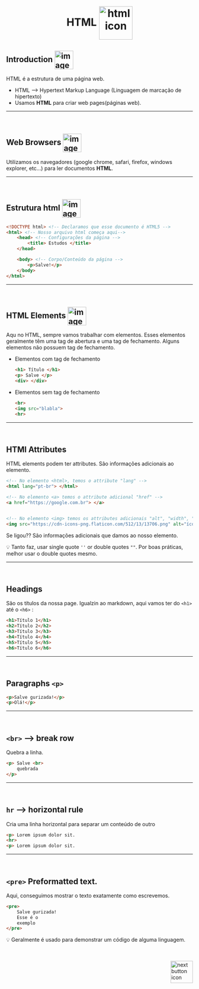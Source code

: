 <h1 align="center">
    HTML
    <img src="https://cdn-icons-png.flaticon.com/512/9307/9307627.png" alt="html icon" width="90px" align="center" >
</h1>

## Introduction <img src="https://cdn-icons-png.flaticon.com/512/1436/1436664.png" alt="imagem" width="50px" align="center">
HTML é a estrutura de uma página web.

- HTML -->  Hypertext Markup Language (Linguagem de marcação de hipertexto)
- Usamos **HTML** para criar web pages(páginas web).

<hr>
<br>


## Web Browsers <img src="https://cdn-icons-png.flaticon.com/512/3542/3542869.png" alt="imagem" width="50px" align="center">
Utilizamos os navegadores (google chrome, safari, firefox, windows explorer, etc...) para ler documentos **HTML**.


<hr>
<br>

## Estrutura html <img src="https://cdn-icons-png.flaticon.com/512/9252/9252703.png" alt="imagem" width="50px" align="center">
```html
<!DOCTYPE html> <!-- Declaramos que esse documento é HTML5 -->
<html> <!-- Nosso arquivo html começa aqui-->
    <head> <!-- Configurações da página -->
        <title> Estudos </title>
    </head>

    <body> <!-- Corpo/Conteúdo da página -->
        <p>Salve!</p>
    </body>
</html>
```

<hr>
<br>

## HTML Elements <img src="https://cdn-icons-png.flaticon.com/512/1049/1049443.png" alt="imagem" width="50px" align="center">
Aqu no HTML, sempre vamos trabalhar com elementos. Esses elementos geralmente têm uma tag de abertura e uma tag de fechamento. Alguns elementos não possuem tag de fechamento.

- Elementos com tag de fechamento
    ```html
    <h1> Título </h1>
    <p> Salve </p>
    <div> </div>
    ```

- Elementos sem tag de fechamento
    ```html
    <br>
    <img src="blabla">
    <hr>
    ```

<hr>
<br>

## HTMl Attributes
HTML elements podem ter attributes. São informações adicionais ao elemento.

```html
<!-- No elemento <html>, temos o attribute "lang" -->
<html lang="pt-br"> </html>

<!-- No elemento <a> temos o attribute adicional "href" -->
<a href="https://google.com.br"> </a>


<!-- No elemento <img> temos os attributes adicionais "alt", "width", "height", etc...-->
<img src="https://cdn-icons-png.flaticon.com/512/13/13706.png" alt="ícone bolado" width="20px" height="30px">
```

Se ligou?? São informações adicionais que damos ao nosso elemento.

:bulb: Tanto faz, usar single quote `''` or double quotes `""`. Por boas práticas, melhor usar o double quotes mesmo.
<hr>
<br>

## Headings
São os títulos da nossa page. Igualzin ao markdown, aqui vamos ter do `<h1>` até o `<h6>` :

```html
<h1>Título 1</h1>
<h2>Título 2</h2>
<h3>Título 3</h3>
<h4>Título 4</h4>
<h5>Título 5</h5>
<h6>Título 6</h6>
```
<hr>
<br>

## Paragraphs `<p>`
```html
<p>Salve gurizada!</p>
<p>Olá!</p>
```

<hr>
<br>

## `<br>` --> break row
Quebra a linha.

```html
<p> Salve <br>
    quebrada
</p>
```

<hr>
<br>

## `hr` --> horizontal rule
Cria uma linha horizontal para separar um conteúdo de outro
```html
<p> Lorem ipsum dolor sit.
<hr>
<p> Lorem ipsum dolor sit.
```

<hr>
<br>

## `<pre>` Preformatted text.

Aqui, conseguimos mostrar o texto exatamente como escrevemos.
```html
<pre>
    Salve gurizada!
    Esse é o
    exemplo
</pre>
```

:bulb: Geralmente é usado para demonstrar um código de alguma linguagem.

<br>
<br>

<!-- Next page button-->
<a href="https://github.com/lGabrielDev/01.html_css/blob/main/1.HTML/1.formatacao_de_texto/1.formatacao_de_texto.md">
    <img src="https://cdn-icons-png.flaticon.com/512/5553/5553581.png" alt="next button icon" width="60px" align="right">
</a>